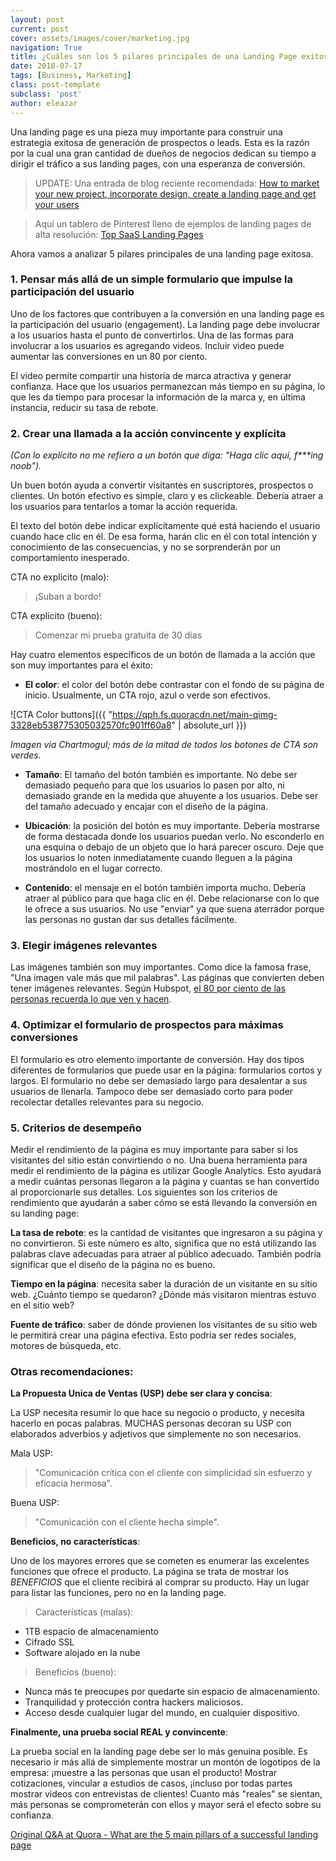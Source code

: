```yaml
---
layout: post
current: post
cover: assets/images/cover/marketing.jpg
navigation: True
title: ¿Cuáles son los 5 pilares principales de una Landing Page exitosa?
date: 2018-07-17
tags: [Business, Marketing]
class: post-template
subclass: 'post'
author: eleazar
---
```


Una landing page es una pieza muy importante para construir una estrategia exitosa de generación de prospectos o leads. Esta es la razón por la cual una gran cantidad de dueños de negocios dedican su tiempo a dirigir el tráfico a sus landing pages, con una esperanza de conversión. 

> UPDATE: Una entrada de blog reciente recomendada: [How to market your new project, incorporate design, create a landing page and get your users](https://medium.freecodecamp.org/how-to-market-your-new-project-incorporate-design-create-a-landing-page-and-get-your-users-97812fd9dd4d)

> Aquí un tablero de Pinterest lleno de ejemplos de landing pages de alta resolución: [Top SaaS Landing Pages](https://www.pinterest.com.mx/Mr_Ed/top-saas-landing-pages/)

Ahora vamos a analizar 5 pilares principales de una landing page exitosa.

### 1. Pensar más allá de un simple formulario que impulse la participación del usuario

Uno de los factores que contribuyen a la conversión en una landing page es la participación del usuario (engagement). La landing page debe involucrar a los usuarios hasta el punto de convertirlos. Una de las formas para involucrar a los usuarios es agregando videos. Incluir video puede aumentar las conversiones en un 80 por ciento.

El video permite compartir una historia de marca atractiva y generar confianza. Hace que los usuarios permanezcan más tiempo en su página, lo que les da tiempo para procesar la información de la marca y, en última instancia, reducir su tasa de rebote.

### 2. Crear una llamada a la acción convincente y explícita

_(Con lo explícito no me refiero a un botón que diga: "Haga clic aquí, f***ing noob")._

Un buen botón ayuda a convertir visitantes en suscriptores, prospectos o clientes. Un botón efectivo es simple, claro y es clickeable. Debería atraer a los usuarios para tentarlos a tomar la acción requerida.

El texto del botón debe indicar explícitamente qué está haciendo el usuario cuando hace clic en él. De esa forma, harán clic en él con total intención y conocimiento de las consecuencias, y no se sorprenderán por un comportamiento inesperado.

CTA no explícito (malo):

> ¡Suban a bordo!

CTA explícito (bueno):

> Comenzar mi prueba gratuita de 30 días

Hay cuatro elementos específicos de un botón de llamada a la acción que son muy importantes para el éxito:

- **El color**: el color del botón debe contrastar con el fondo de su página de inicio. Usualmente, un CTA rojo, azul o verde son efectivos.

![CTA Color buttons]({{ "https://qph.fs.quoracdn.net/main-qimg-3328eb538775305032570fc901ff60a8" | absolute_url }})

_Imagen vía Chartmogul; más de la mitad de todos los botones de CTA son verdes._

- **Tamaño**: El tamaño del botón también es importante. No debe ser demasiado pequeño para que los usuarios lo pasen por alto, ni demasiado grande en la medida que ahuyente a los usuarios. Debe ser del tamaño adecuado y encajar con el diseño de la página.
    
- **Ubicación**: la posición del botón es muy importante. Debería mostrarse de forma destacada donde los usuarios puedan verlo. No esconderlo en una esquina o debajo de un objeto que lo hará parecer oscuro. Deje que los usuarios lo noten inmediatamente cuando lleguen a la página mostrándolo en el lugar correcto.
    
- **Contenido**: el mensaje en el botón también importa mucho. Debería atraer al público para que haga clic en él. Debe relacionarse con lo que le ofrece a sus usuarios. No use "enviar" ya que suena aterrador porque las personas no gustan dar sus detalles fácilmente.

### 3. Elegir imágenes relevantes

Las imágenes también son muy importantes. Como dice la famosa frase, "Una imagen vale más que mil palabras". Las páginas que convierten deben tener imágenes relevantes. Según Hubspot, [el 80 por ciento de las personas recuerda lo que ven y hacen](https://blog.hubspot.com/blog/tabid/6307/bid/33423/19-Reasons-You-Should-Include-Visual-Content-in-Your-Marketing-Data.aspx?__hsfp=1356452246&__hssc=76279882.1.1517997863932&__hstc=76279882.c939a70d636e118ab13bcba1cc19ad34.1517594403892.1517594403892.1517997863932.2#sm.00000gq4z8px1vfelr6ncsmhseya9).

### 4. Optimizar el formulario de prospectos para máximas conversiones 

El formulario es otro elemento importante de conversión. Hay dos tipos diferentes de formularios que puede usar en la página: formularios cortos y largos. El formulario no debe ser demasiado largo para desalentar a sus usuarios de llenarla. Tampoco debe ser demasiado corto para poder recolectar detalles relevantes para su negocio.

### 5. Criterios de desempeño

Medir el rendimiento de la página es muy importante para saber si los visitantes del sitio están convirtiendo o no. Una buena herramienta para medir el rendimiento de la página es utilizar Google Analytics. Esto ayudará a medir cuántas personas llegaron a la página y cuantas se han convertido al proporcionarle sus detalles. Los siguientes son los criterios de rendimiento que ayudarán a saber cómo se está llevando la conversión en su landing page:

**La tasa de rebote**: es la cantidad de visitantes que ingresaron a su página y no convirtieron. Si este número es alto, significa que no está utilizando las palabras clave adecuadas para atraer al público adecuado. También podría significar que el diseño de la página no es bueno.

**Tiempo en la página**: necesita saber la duración de un visitante en su sitio web. ¿Cuánto tiempo se quedaron? ¿Dónde más visitaron mientras estuvo en el sitio web?

**Fuente de tráfico**: saber de dónde provienen los visitantes de su sitio web le permitirá crear una página efectiva. Esto podría ser redes sociales, motores de búsqueda, etc.

### Otras recomendaciones:

**La Propuesta Unica de Ventas (USP) debe ser clara y concisa**: 

La USP necesita resumir lo que hace su negocio o producto, y necesita hacerlo en pocas palabras. MUCHAS personas decoran su USP con elaborados adverbios y adjetivos que simplemente no son necesarios.

Mala USP:

> "Comunicación crítica con el cliente con simplicidad sin esfuerzo y eficacia hermosa".

Buena USP:

> "Comunicación con el cliente hecha simple".

**Beneficios, no características**:

Uno de los mayores errores que se cometen es enumerar las excelentes funciones que ofrece el producto. La página se trata de mostrar los _BENEFICIOS_ que el cliente recibirá al comprar su producto. Hay un lugar para listar las funciones, pero no en la landing page.

> Características (malas):

- 1TB espacio de almacenamiento
- Cifrado SSL
- Software alojado en la nube

> Beneficios (bueno):

* Nunca más te preocupes por quedarte sin espacio de almacenamiento.
* Tranquilidad y protección contra hackers maliciosos.
* Acceso desde cualquier lugar del mundo, en cualquier dispositivo.

**Finalmente, una prueba social REAL y convincente**: 

La prueba social en la landing page debe ser lo más genuina posible. Es necesario ir más allá de simplemente mostrar un montón de logotipos de la empresa: ¡muestre a las personas que usan el producto! Mostrar cotizaciones, vincular a estudios de casos, ¡incluso por todas partes mostrar videos con entrevistas de clientes! Cuanto más "reales" se sientan, más personas se comprometerán con ellos y mayor será el efecto sobre su confianza.

[Original Q&A at Quora - What are the 5 main pillars of a successful landing page](https://www.quora.com/What-are-the-5-main-pillars-of-a-successful-landing-page)